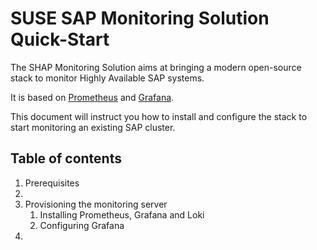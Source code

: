 # SUSE SAP Monitoring Solution Quick-Start

The SHAP Monitoring Solution aims at bringing a modern open-source stack to monitor Highly Available SAP systems.

It is based on [Prometheus](http://prometheus.io) and [Grafana](http://grafana.com).

This document will instruct you how to install and configure the stack to start monitoring an existing SAP cluster.

## Table of contents

1. Prerequisites
2. 
3. Provisioning the monitoring server
    1. Installing Prometheus, Grafana and Loki
    2. Configuring Grafana
4. 